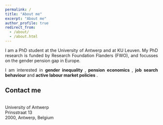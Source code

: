 ```yaml
---
permalink: /
title: "About me"
excerpt: "About me"
author_profile: true
redirect_from: 
  - /about/
  - /about.html
---
```


<p align="justify">I am a PhD student at the University of Antwerp and at KU Leuven. My PhD research is funded by Research Foundation Flanders (FWO), and focusses on the gender pension gap in Europe.</p>

<p align="justify">I am interested in <b> gender inequality </b>,<b> pension economics </b>,<b> job search behaviour </b> and <b>active labour market policies</b> .</p>

<h2>Contact me</h2>
<a href: "https://www.uantwerpen.be/en/staff/ines-guillemyn_22801/" Personal page< /a><br>
University of Antwerp <br>
Prinsstraat 13 <br>
2000, Antwerp, Belgium

